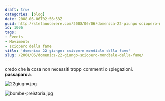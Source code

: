 ```yaml
---
draft: true
categories: [blog]
date: 2008-06-06T02:56:53Z
guid: http://stefanocecere.com/2008/06/06/domenica-22-giungo-sciopero-mondiale-della-fame/
id: 1006
tags:
- Events
- Movimento
- sciopero della fame
title: 'domenica 22 giungo: sciopero mondiale della fame'
slug: /2008/06/domenica-22-giungo-sciopero-mondiale-della-fame/
---
```


credo che la cosa non necessiti troppi commenti o spiegazioni. **passaparola**.

![22giugno.jpg](http://stefanocecere.com/wp-content/uploads/sites/3/2008/06/22giugno.jpg)

![bombe-preistoria.jpg](http://stefanocecere.com/wp-content/uploads/sites/3/2008/06/bombe-preistoria.jpg)